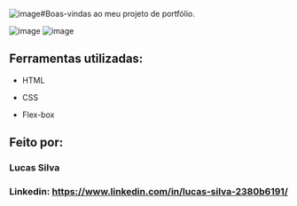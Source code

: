 ![image](https://github.com/LucasTFSilva/portfolio/assets/67289108/bb2a2836-c755-4093-be8a-3e2dc5436a8f)#Boas-vindas ao meu projeto de portfólio.

![image](https://github.com/LucasTFSilva/portfolio/assets/67289108/01117557-ca40-41fa-8f47-f461e526ef25)
![image](https://github.com/LucasTFSilva/portfolio/assets/67289108/1efc0982-31d4-4046-9fbf-e182c94fd8b7)


## Ferramentas utilizadas:

* HTML

* CSS

* Flex-box

## Feito por:

### Lucas Silva

### Linkedin: https://www.linkedin.com/in/lucas-silva-2380b6191/
